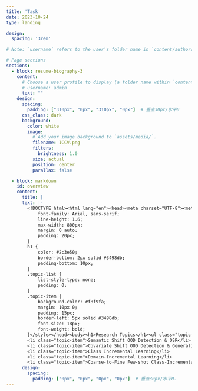 ```yaml
---
title: 'Task'
date: 2023-10-24
type: landing

design:
  spacing: '3rem'

# Note: `username` refers to the user's folder name in `content/authors/`

# Page sections
sections:
  - block: resume-biography-3
    content:
      # Choose a user profile to display (a folder name within `content/authors/`)
      # username: admin
      text: ""
    design:
      spacing:
        padding: ["310px", "0px", "310px", "0px"]  # 垂直30px/水平0
      css_class: dark
      background:
        color: white
        image:
          # Add your image background to `assets/media/`.
          filename: ICCV.png
          filters:
            brightness: 1.0
          size: actual
          position: center
          parallax: false  

  - block: markdown
    id: overview
    content:
      title: |
      text: |-
        <!DOCTYPE html><html lang="en"><head><meta charset="UTF-8"><meta name="viewport" content="width=device-width, initial-scale=1.0"><title>Research Topics</title><style>body {
            font-family: Arial, sans-serif;
            line-height: 1.6;
            max-width: 800px;
            margin: 0 auto;
            padding: 20px;
        }
        h1 {
            color: #2c3e50;
            border-bottom: 2px solid #3498db;
            padding-bottom: 10px;
        }
        .topic-list {
            list-style-type: none;
            padding: 0;
        }
        .topic-item {
            background-color: #f8f9fa;
            margin: 10px 0;
            padding: 15px;
            border-left: 5px solid #3498db;
            font-size: 18px;
            font-weight: bold;
        }</style></head><body><h1>Research Topics</h1><ul class="topic-list">
        <li class="topic-item">Semantic Shift OOD Detection & OSR</li>
        <li class="topic-item">Covariate Shift OOD Detection & Generalization</li>
        <li class="topic-item">Class Incremental Learning</li>
        <li class="topic-item">Domain-Incremental Learning</li>
        <li class="topic-item">Coarse-to-Fine Few-shot Class-Incremental Learning</li></ul></body></html>
      design:
        spacing:
          padding: ["0px", "0px", "0px", "0px"]  # 垂直30px/水平0.
---
```

